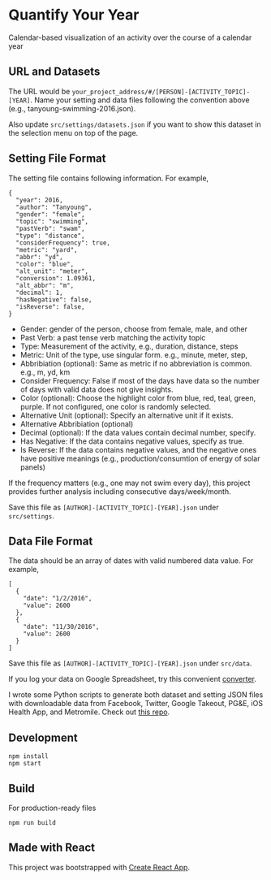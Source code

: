 # Quantify Your Year
Calendar-based visualization of an activity over the course of a calendar year

## URL and Datasets
The URL would be ```your_project_address/#/[PERSON]-[ACTIVITY_TOPIC]-[YEAR]```.
Name your setting and data files following the convention above (e.g., tanyoung-swimming-2016.json).

Also update ```src/settings/datasets.json``` if you want to show this dataset in the selection menu on top of the page.

## Setting File Format
The setting file contains following information. For example,
```
{
  "year": 2016,
  "author": "Tanyoung",
  "gender": "female",
  "topic": "swimming",
  "pastVerb": "swam",
  "type": "distance",
  "considerFrequency": true,
  "metric": "yard",
  "abbr": "yd",
  "color": "blue",
  "alt_unit": "meter",
  "conversion": 1.09361,
  "alt_abbr": "m",
  "decimal": 1,
  "hasNegative": false,
  "isReverse": false,
}
```
* Gender: gender of the person, choose from female, male, and other
* Past Verb: a past tense verb matching the activity topic
* Type: Measurement of the activity, e.g., duration, distance, steps
* Metric: Unit of the type, use singular form. e.g., minute, meter, step,
* Abbribiation (optional): Same as metric if no abbreviation is common. e.g., m, yd, km
* Consider Frequency: False if most of the days have data so the number of days with valid data does not give insights.
* Color (optional): Choose the highlight color from blue, red, teal, green, purple. If not configured, one color is randomly selected.
* Alternative Unit (optional): Specify an alternative unit if it exists.
* Alternative Abbribiation (optional)
* Decimal (optional): If the data values contain decimal number, specify.
* Has Negative: If the data contains negative values, specify as true.
* Is Reverse: If the data contains negative values, and the negative ones have positive meanings (e.g., production/consumtion of energy of solar panels)

If the frequency matters (e.g., one may not swim every day), this project provides further analysis including consecutive days/week/month.

Save this file as ```[AUTHOR]-[ACTIVITY_TOPIC]-[YEAR].json``` under ```src/settings```.

## Data File Format
The data should be an array of dates with valid numbered data value. For example,
```
[
  {
    "date": "1/2/2016",
    "value": 2600
  },
  {
    "date": "11/30/2016",
    "value": 2600
  }
]
```
Save this file as ```[AUTHOR]-[ACTIVITY_TOPIC]-[YEAR].json``` under ```src/data```.

If you log your data on Google Spreadsheet, try this convenient [converter](https://www.npmjs.com/package/google-spreadsheet-to-json).

I wrote some Python scripts to generate both dataset and setting JSON files with downloadable data from Facebook, Twitter, Google Takeout, PG&E, iOS Health App, and Metromile. Check out [this repo](https://github.com/tanykim/quantify-your-year-data-generator).

## Development
```
npm install
npm start
```

## Build
For production-ready files
```
npm run build
```

## Made with React
This project was bootstrapped with [Create React App](https://github.com/facebookincubator/create-react-app).
